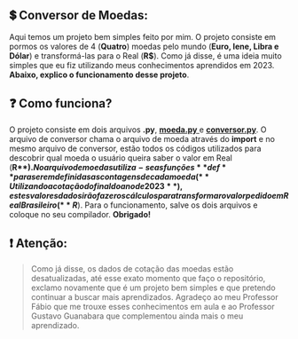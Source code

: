 ## 💲 Conversor de Moedas: 

Aqui temos um projeto bem simples feito por mim. O projeto consiste em pormos os valores de 4 (**Quatro**) moedas pelo mundo (**Euro, Iene, Libra e Dólar**) e transformá-las para o Real (**R$**). Como já disse, é uma ideia muito simples que eu fiz utilizando meus conhecimentos aprendidos em 2023. **Abaixo, explico o funcionamento desse projeto**.

## ❓ Como funciona? 

O projeto consiste em dois arquivos **.py**, <a href="https://github.com/mercuriohg/Python2023/blob/main/Conversor%20de%20moedas/moeda.py"> **moeda.py** </a> e <a href="https://github.com/mercuriohg/Python2023/blob/main/Conversor%20de%20moedas/conversor.py">**conversor.py**</a>. O arquivo de conversor chama o arquivo de moeda através do **import** e no mesmo arquivo de conversor, estão todos os códigos utilizados para descobrir qual moeda o usuário queira saber o valor em Real (**R$**). No arquivo de moedas utiliza-se as funções **def** para serem definidas as contagens de cada moeda (**Utilizando a cotação do final do ano de 2023**), estes valores dados irão fazer os cálculos para transformar o valor pedido em Real Brasileiro (**R$**). Para o funcionamento, salve os dois arquivos e coloque no seu compilador. **Obrigado!**


## ❗ Atenção: 

>Como já disse, os dados de cotação das moedas estão desatualizadas, até esse exato momento que faço o repositório, exclamo novamente que é um projeto bem simples e que pretendo continuar a buscar mais aprendizados. Agradeço ao meu Professor Fábio que me trouxe esses conhecimentos em aula e ao Professor Gustavo Guanabara que complementou ainda mais o meu aprendizado.

